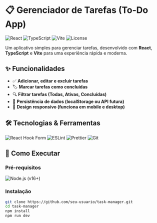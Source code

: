 # 📋 Gerenciador de Tarefas (To-Do App)

![React](https://img.shields.io/badge/React-20232A?style=for-the-badge&logo=react)
![TypeScript](https://img.shields.io/badge/TypeScript-007ACC?style=for-the-badge&logo=typescript&logoColor=white)
![Vite](https://img.shields.io/badge/Vite-B73BFE?style=for-the-badge&logo=vite&logoColor=FFD62E)
![License](https://img.shields.io/badge/license-MIT-green?style=for-the-badge)

Um aplicativo simples para gerenciar tarefas, desenvolvido com **React**, **TypeScript** e **Vite** para uma experiência rápida e moderna.


## ✨ Funcionalidades

- ✅ **Adicionar, editar e excluir tarefas**
- 🏷️ **Marcar tarefas como concluídas**
- 🔍 **Filtrar tarefas (Todas, Ativas, Concluídas)**
- 📂 **Persistência de dados (localStorage ou API futura)**
- 🎨 **Design responsivo (funciona em mobile e desktop)**

## 🛠 Tecnologias & Ferramentas

![React Hook Form](https://img.shields.io/badge/React%20Hook%20Form-EC5990?style=flat-square&logo=reacthookform&logoColor=white)
![ESLint](https://img.shields.io/badge/ESLint-4B3263?style=flat-square&logo=eslint&logoColor=white)
![Prettier](https://img.shields.io/badge/Prettier-F7B93E?style=flat-square&logo=prettier&logoColor=black)
![Git](https://img.shields.io/badge/Git-F05032?style=flat-square&logo=git&logoColor=white)

## 🚀 Como Executar

### Pré-requisitos
![Node.js](https://img.shields.io/badge/Node.js-339933?style=flat-square&logo=nodedotjs&logoColor=white) (v16+)

### Instalação
```bash
git clone https://github.com/seu-usuario/task-manager.git
cd task-manager
npm install
npm run dev
